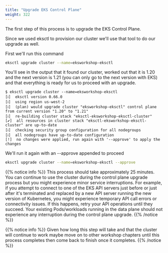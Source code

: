 ```yaml
---
title: "Upgrade EKS Control Plane"
weight: 322
---
```


The first step of this process is to upgrade the EKS Control Plane.

Since we used eksctl to provision our cluster we'll use that tool to do our upgrade as well.

First we'll run this command
```bash
eksctl upgrade cluster --name=eksworkshop-eksctl
```

You'll see in the output that it found our cluster, worked out that it is 1.20 and the next version is 1.21 (you can only go to the next version with EKS) and that everything is ready for us to proceed with an upgrade.
```
$ eksctl upgrade cluster --name=eksworkshop-eksctl
[ℹ]  eksctl version 0.66.0
[ℹ]  using region us-west-2
[ℹ]  (plan) would upgrade cluster "eksworkshop-eksctl" control plane from current version "1.20" to "1.21"
[ℹ]  re-building cluster stack "eksctl-eksworkshop-eksctl-cluster"
[✔]  all resources in cluster stack "eksctl-eksworkshop-eksctl-cluster" are up-to-date
[ℹ]  checking security group configuration for all nodegroups
[ℹ]  all nodegroups have up-to-date configuration
[!]  no changes were applied, run again with '--approve' to apply the changes
```

We'll run it again with an --approve appended to proceed
```bash
eksctl upgrade cluster --name=eksworkshop-eksctl --approve
```
{{% notice info %}}
This process should take approximately 25 minutes. You can continue to use the cluster during the control plane upgrade process but you might experience minor service interruptions. For example, if you attempt to connect to one of the EKS API servers just before or just after it's terminated and replaced by a new API server running the new version of Kubernetes, you might experience temporary API call errors or connectivity issues. If this happens, retry your API operations until they succeed. Your existing Pods/workloads running in the data plane should not experience any interruption during the control plane upgrade.
{{% /notice %}}

{{% notice info %}}
Given how long this step will take and that the cluster will continue to work maybe move on to other workshop chapters until this process completes then come back to finish once it completes.
{{% /notice %}}